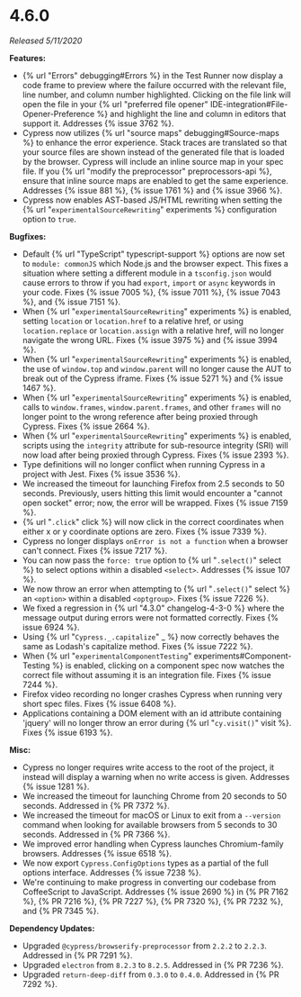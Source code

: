 # 4.6.0

*Released 5/11/2020*

**Features:**

- {% url "Errors" debugging#Errors %} in the Test Runner now display a code frame to preview where the failure occurred with the relevant file, line number, and column number highlighted. Clicking on the file link will open the file in your {% url "preferred file opener" IDE-integration#File-Opener-Preference %} and highlight the line and column in editors that support it. Addresses {% issue 3762 %}.
- Cypress now utilizes {% url "source maps" debugging#Source-maps %} to enhance the error experience. Stack traces are translated so that your source files are shown instead of the generated file that is loaded by the browser. Cypress will include an inline source map in your spec file. If you {% url "modify the preprocessor" preprocessors-api %}, ensure that inline source maps are enabled to get the same experience. Addresses {% issue 881 %}, {% issue 1761 %} and {% issue 3966 %}.
- Cypress now enables AST-based JS/HTML rewriting when setting the {% url "`experimentalSourceRewriting`" experiments %} configuration option to `true`.

**Bugfixes:**

- Default {% url "TypeScript" typescript-support %} options are now set to `module: commonJS` which Node.js and the browser expect. This fixes a situation where setting a different module in a `tsconfig.json` would cause errors to throw if you had `export`, `import` or `async` keywords in your code. Fixes {% issue 7005 %}, {% issue 7011 %}, {% issue 7043 %}, and {% issue 7151 %}.
- When {% url "`experimentalSourceRewriting`" experiments %} is enabled, setting `location` or `location.href` to a relative href, or using `location.replace` or `location.assign` with a relative href, will no longer navigate the wrong URL. Fixes {% issue 3975 %} and {% issue 3994 %}.
- When {% url "`experimentalSourceRewriting`" experiments %} is enabled, the use of `window.top` and `window.parent` will no longer cause the AUT to break out of the Cypress iframe. Fixes {% issue 5271 %} and {% issue 1467 %}.
- When {% url "`experimentalSourceRewriting`" experiments %} is enabled, calls to `window.frames`, `window.parent.frames`, and other `frames` will no longer point to the wrong reference after being proxied through Cypress. Fixes {% issue 2664 %}.
- When {% url "`experimentalSourceRewriting`" experiments %} is enabled, scripts using the `integrity` attribute for sub-resource integrity (SRI) will now load after being proxied through Cypress. Fixes {% issue 2393 %}.
- Type definitions will no longer conflict when running Cypress in a project with Jest. Fixes {% issue 3536 %}.
- We increased the timeout for launching Firefox from 2.5 seconds to 50 seconds. Previously, users hitting this limit would encounter a "cannot open socket" error; now, the error will be wrapped. Fixes {% issue 7159 %}.
- {% url "`.click`" click %} will now click in the correct coordinates when either x or y coordinate options are zero. Fixes {% issue 7339 %}.
- Cypress no longer displays `onError is not a function` when a browser can't connect. Fixes {% issue 7217 %}.
- You can now pass the `force: true` option to {% url "`.select()`" select %} to select options within a disabled `<select>`. Addresses {% issue 107 %}.
- We now throw an error when attempting to {% url "`.select()`" select %} an `<option>` within a disabled `<optgroup>`. Fixes {% issue 7226 %}.
- We fixed a regression in {% url "4.3.0" changelog-4-3-0 %} where the message output during errors were not formatted correctly. Fixes {% issue 6924 %}.
- Using {% url "`Cypress._.capitalize`" _ %} now correctly behaves the same as Lodash's capitalize method. Fixes {% issue 7222 %}.
- When {% url "`experimentalComponentTesting`" experiments#Component-Testing %} is enabled, clicking on a component spec now watches the correct file without assuming it is an integration file. Fixes {% issue 7244 %}.
- Firefox video recording no longer crashes Cypress when running very short spec files. Fixes {% issue 6408 %}.
- Applications containing a DOM element with an id attribute containing 'jquery' will no longer throw an error during {% url "`cy.visit()`" visit %}. Fixes {% issue 6193 %}.

**Misc:**

- Cypress no longer requires write access to the root of the project, it instead will display a warning when no write access is given. Addresses {% issue 1281 %}.
- We increased the timeout for launching Chrome from 20 seconds to 50 seconds. Addressed in {% PR 7372 %}.
- We increased the timeout for macOS or Linux to exit from a `--version` command when looking for available browsers from 5 seconds to 30 seconds. Addressed in {% PR 7366 %}.
- We improved error handling when Cypress launches Chromium-family browsers. Addresses {% issue 6518 %}.
- We now export `Cypress.ConfigOptions` types as a partial of the full options interface. Addresses {% issue 7238 %}.
- We're continuing to make progress in converting our codebase from CoffeeScript to JavaScript. Addresses {% issue 2690 %} in {% PR 7162 %}, {% PR 7216 %}, {% PR 7227 %}, {% PR 7320 %}, {% PR 7232 %}, and {% PR 7345 %}.

**Dependency Updates:**

- Upgraded `@cypress/browserify-preprocessor` from `2.2.2` to `2.2.3`. Addressed in {% PR 7291 %}.
- Upgraded `electron` from `8.2.3` to `8.2.5`. Addressed in {% PR 7236 %}.
- Upgraded `return-deep-diff` from `0.3.0` to `0.4.0`. Addressed in {% PR 7292 %}.
